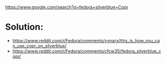 https://www.google.com/search?q=fedora+silverblue+Copr

# Solution:
- https://www.reddit.com/r/Fedora/comments/yynarx/this_is_how_you_can_use_copr_on_silverblue/
- https://www.reddit.com/r/Fedora/comments/cfcw35/fedora_silverblue_copr/
